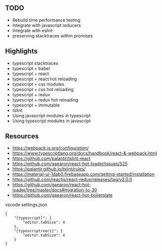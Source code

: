 TODO
--- 
- Rebuild time performance testing
- Integrate with javascript reducers
- Integrate with eslint
- preserving stacktraces within promises

Highlights
---
- typescript stacktraces
- typescript + babel
- typescript + react 
- typescript + react hot reloading 
- typescript + css modules
- typescript + css hot reloading 
- typescript + redux 
- typescript + redux hot reloading 
- typescript + immutable
- tslint
- Using javascript modules in typescript
- Using typescript modules in javascript

Resources
---
- https://webpack.js.org/configuration/
- https://www.typescriptlang.org/docs/handbook/react-&-webpack.html
- https://github.com/palantir/tslint-react
- https://github.com/gaearon/react-hot-loader/issues/525
- https://palantir.github.io/tslint/rules/
- https://material-ui-1dab0.firebaseapp.com/getting-started/installation
- https://github.com/reactjs/react-redux/releases/tag/v2.0.0
- https://github.com/gaearon/react-hot-loader/tree/master/docs#migration-to-30
- https://github.com/gaearon/react-hot-boilerplate

vscode settings.json

```
{
    "[typescript]": {
        "editor.tabSize": 4
    },
    "[typescriptreact]": {
        "editor.tabSize": 4
    }
}
```